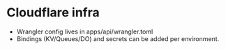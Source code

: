 # Cloudflare infra
- Wrangler config lives in apps/api/wrangler.toml
- Bindings (KV/Queues/DO) and secrets can be added per environment.
